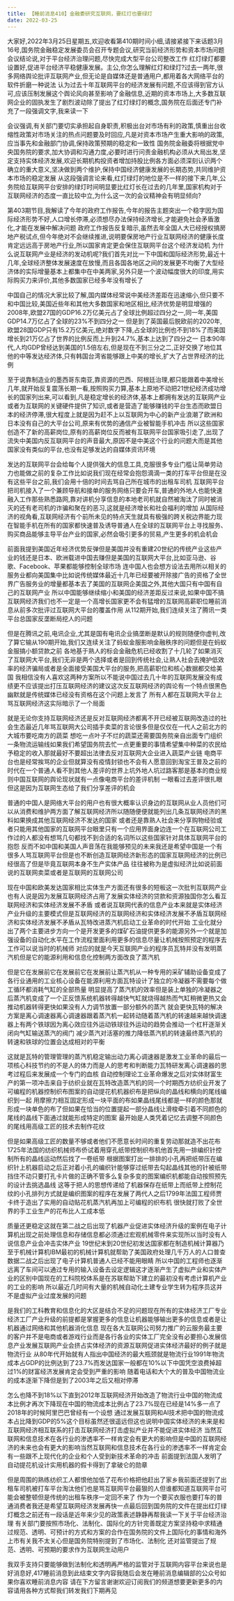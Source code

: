 ```yaml
---
title: 【睡前消息410】金融委研究互联网，要红灯也要绿灯
date: 2022-03-25
---
```


大家好,2022年3月25日星期五,欢迎收看第410期时间小细,请接紧接下来话题3月16号,国务院金融稳定发展委员会召开专题会议,研究当前经济形势和资本市场问题会议结论说,对于平台经济治理问题,尽快完成大型平台公司整改工作
红灯绿灯都要设置好,促进平台经济平稳健康发展。主公,你怎么理解红灯和绿灯?过去一两年,很多网络舆论批评互联网产业,但无论是自媒体还是普通用户,都用着各大网络平台的软件折磨一种说法
认为过去十年互联网平台的经济发展有问题,不应该得到官方认可,应该压制发展这个舆论风向甚至影响了金融信息,近期的资本市场上,大多数互联网企业的固执发生了剧烈波动除了提出了红灯绿灯的概念,国务院在后面还专门补充了一段强调文字,我来读一下

会议强调,有关部门要切实承担起自身职责,积极出台对市场有利的政策,慎重出台收缩性政策对市场关注的热点问题要及时回应,凡是对资本市场产生重大影响的政策,应当事先和金融部门协调,保持政策预期的稳定和一致性
国务院金融委将根据党中央国务院的要求,加大协调和沟通力度,必要时进行问责金融机构必须从大局出发,坚定支持实体经济发展,欢迎长期机构投资者增加持股比例各方面必须深刻认识两个确立的重大意义,坚决做到两个维护,保持中国经济健康发展的长期态势,共同维护资本市场的稳定发展
从这段强调言论来看,红灯绿灯的地位是不一样的接下来几年,公务院给互联网平台安排的绿灯时间明显要比红灯长在过去的几年里,国家机构对于互联网经济的态度一直比较中立,为什么这一次的会议精神会有明显倾向?

第403期节目,我解读了今年的政府工作报告,今年的报告主题突出一个稳字因为国际经济形势不好,人口增长停滞,必须想尽办法保持经济增长,才能避免社会矛盾激化,才能在发展中解决问题
政府工作报告反复暗示,虽然去年全国人大已经授权搞房地产税试点,但今年绝对不会继续推进,说明要保房地产行业互联网经济的健康长度肯定远远高于房地产行业,所以国家肯定更会保住互联网平台这个经济发动机
为什么说互联网产业是经济的发动机呢?我们首先对比一下中国和国际经济形势,最近十几年,全球经济整体发展速度在放慢,而且各国各地区之间的发展更不均衡了大型经济体的实际增量基本上都集中在中美两家,另外只是一个波动幅度很大的印度,用实际购买力来评价,其他多数国家已经多年没有增长了

中国自己的情况大家比较了解,国内媒体经常说中美经济差距在迅速缩小,但只要不和中国比较,美国近些年和其他大多数国家和地区相比,经济优势是明显增强的2008年,欧盟27国的GDP16.2万亿美元占了全球比例超过四分之一,同一年,美国GDP14.7万亿占了全球的23%不到四分之一
但是到了英国最后脱欧前的2020年,欧盟28国GDP只有15.2万亿美元,绝对数字下降,占全球的比例也不到18%了而美国增长到21万亿占了世界的比例反而上升到24.7%,基本上达到了四分之一
日本90年代,人均GDP曾经达到美国的1.5倍左右,但是现在不到三分之二,正好交换了地位其他的中等发达经济体,只有韩国台湾省能够跟上中美的增长,扩大了占世界经济的比例

至于说靠制造业的墨西哥东南亚,靠资源的巴西、阿根廷治理,都只能跟着中美增长几年,就开始反复震荡长期一看,按照购买力算,基本上原地不动把21世纪经济成功增长的国家列出来,可以看到,凡是稳定增长的经济体,基本上都拥有发达的互联网产业
或者为互联网的关键硬件提供了知识,或者是营造了能够赚钱的平台生态而欧盟日本的经济停滞,很大程度上就是因为赶不上以互联网为中心的新产业浪潮了欧洲和日本没有自己的大平台公司,原来有优势的通信产业被智能手机冲击
所以这些国家创造不了新的高薪岗位,原有的高薪岗位反而被有互联网平台国家吸引走了,出现了流失中美国内反互联网平台的声音最大,原因不是中美这个行业的问题大而是其他国家没有类似的平台,也没有足够发达的自媒体资讯环境

发达的互联网平台会给每个人提供强大的信息工具,克服很多专业门槛让简单劳动力也能做之前的复杂工作比如说我们现在经常会抱怨滴滴一类的打车平台但是在没有这些平台之前,我们会用十倍的时间去骂自己所在城市的出租车司机
互联网平台把司机接入了一个兼顾导航和接单的服务网络只要会开车,普通的外地人也能快速融入工作那些熟悉路网,靠对讲机分享信息的本地老司机就自然被淘汰了同时被消灭的还有老司机的诈骗和聚在的恶习,这就是经济增长和社会福利的增加
从国际经济的视角看,互联网经济有个前所未见的特点天生就具有极强的跨关税边界能力现在智能手机在所有的国家都快速普及诱导普通人在全球的互联网平台上寻找服务、购买商品能够主导平台产业的国家,必然会吸引更多的贸易,产生更多的机会机会

前面我提到美国近年经济优势反弹但是美国并没有重建20世纪的传统产业这些产业的钱还是日本、欧洲载进中国去赚但是美国的互联网大平台,比如亚马逊、谷歌、Facebook、苹果都能够控制全球市场
连中国人也会想方设法去用所以相关的服务业都向美国集中比如说传统媒体最近十几年已经要被开除接广告的资格了全世界广告服务业的增量都基本去了美国的互联网企美国之外,其他大国只有中国有自己的互联网产业
所以中国能够继续缩小和美国的经济差距反过来说,如果中国不搞互联网经济我们也不一定是一个高增长国家更不会有猛增的互联网高薪职位睡前消息从前多次批评过互联网大平台的覆盖作用
从112期开始,我们连续关注了腾讯一类平台总国家反垄断局挖人的问题

但是在腾讯之前,电讯企业,尤其是国有电讯企业搞垄断是默认的规则随便你虚判,改了算它输从190期开始,我们又连续关注了蚂蚁金服影响金融秩序的问题但是在蚂蚁金服搞小额贷款之前
各地基于熟人的标会金融危机已经收割了十几轮了如果消灭了互联网大平台,我们无非是两个选择或者是回到传统社会,让熟人社会去掩护低效率的经济骗局或者是全面接受美国大平台的服务,把高薪职位和核心数据都交给美国
我相信没有人喜欢这两种方案所以不能说中国过去几十年的互联网发展没有成绩更不应该提出打压互联网经济的建议这次反互联网经济的舆论有一个特点很黑色幽默就是传统媒体已经没有资格在这个问题上发言了
所有人都在互联网大平台上骂互联网经济这实际暗示了一个局面

就是无论你支持互联网经济还是反对互联网经济都离不开已经被互联网改造过的社会生态最近几年骂互联网大公司插手卖菜的言论很多但是仅仅在一代人之前北方的大城市要吃南方的蔬菜
想吃一点叶子不烂的蔬菜还需要国务院亲自出面专门组织一条物流运输线如果我们希望国务院去忙一点更重要的事情希望集中种菜的农民给予稳定的收入那就最好不要超出法律去反对互联网大企业进入蔬菜产业链
电商平台也是经常挨骂的企业但就算没有疫情封锁也不会有人愿意回到淘宝王普及之前的时代在一个普通人看不到其他人差评的世界上坑外地人坑过路客那是基本的商业规则中国互联网的舆论现状就有一点像电商平台的差评机制
一眼看过去差评很扎眼但这是因为互联网生态给了我们分享差评的机会

普通的中国人是网络大平台的用户也有很大概率认识身边的互联网从业人员他们可以从消费和维护两方面了解互联网经济所以随随便便就能列出几条互联网经济的黑料如果换成其他互联网经济不发达的国家
或者还是靠熟人社会来分享购物经验或者只能用其他国家的互联网平台眼里只有一个应用界面身边连一个在互联网公司工作过的人都没有想骂几句都找不到合适的名词所以这些国家针对具体互联网平台的抱怨
反而不如中国和美国人声音荡在我能够预见的未来我还是希望中国是一个有很多人骂互联网平台但是也不断创造互联网经济新形态的国家互联网经济的比例已经很高了但是毕竟互联网本身不生产实体产品
往往被称为是虚拟经济比如说前面说的互联网卖菜或者是互联网的互联网公司

现在中国和欧美发达国家相比实体生产方面还有很多的短板这一次批判互联网产业也有人说是因为发展互联网经济占用了发展实体经济的贷款和资源独国你怎么看互联网经济和实体经济发展不矛盾
或者说互联网代表的信息产业本来就是实体经济产业升级的主要模式但是互联网经济的互联网经济和实体经济发展不矛盾互联网经济和实体经济发展不矛盾从瓦特改进蒸汽机启动工业革命的时代开始
工业化就分出了两个主要进步方向一个是开发更多的煤矿石油提供更多的能源另外一个就是加强设备的自动化水平在工作流程里面利用更多的信息尽量让机械按照预定的程序去工作可以说当时的机械师
对应的就是今天互联网产业的程序员瓦特并没有发明蒸汽机但是它的能源利用和信息化控制两方面改良了蒸汽机

但是它在发展前它在发展前它在发展前让蒸汽机从一种专用的采矿辅助设备变成了各行业通用的工业核心设备在能源利用方面瓦特设计了独立的冷凝器不需要每个做工循环都消耗气缸的全部热量
明显提高了蒸汽机的效率但是装上单独的冷凝器之后蒸汽机变成了一个正反馈系统机器转得越快气缸就烧得越热而气缸稍微更热又会推动机器转得更快如果没有人力调节放置一部分额外的蒸汽
就会更快瓦特的解决方案是离心调速器离心调速器跟着蒸汽机一起转动随着蒸汽机的转速越来越快调速器上有两个铁球因为离心效应往外运动铁球往外运动的趋势会推动一个杠杆逐渐关闭向气缸输送蒸汽的阀门
减少蒸汽对活塞的推力降低蒸汽机的转速最终蒸汽机的转速和铁球的位置会达成相对的平衡

这就是瓦特的管理管理的蒸汽机稳定输出动力离心调速器是激发工业革命的最后一项核心科技节约的不是人的体力而是人的思考和判断能力瓦特研发离心调速器的思考过程后来发展成一个专门的血核
自动控制理论工业革命爆发之后对实体财富生产的第一项冲击来自于纺织业就在瓦特改造蒸汽机的同一个时期西方纺织业开发了可编程的机器控制织布图案的自动提花机机器织布是把纵向的晶线和横向的尾线编织到一起
用摩擦力相互固定形成一块平面的布如果晶线尾线都是一样的颜色那就形成一块单色的布了但如果在恰当的位置提起一部分晶线让滑梭牵引着不同颜色的尾线的晶线下面通过就能形成特定的图案
最开始是人类凭着记忆去调整不同颜色的尾线用高级工匠的技术去制作花纹

但是如果高级工匠的数量不够或者他们不愿意长时间的重复劳动那就造不出花布1725年法国的纺织机械师布侨试着用穿孔纸带控制织布机他首先用一排编织针控制所有的晶线运动然后找了一卷纸带
根据图案打出一排排的小孔再把纸带压在编织针上机器启动之后正对着小孔的编织针能够穿过纸带去勾起晶线其他的针被纸带挡住不动只要打孔卡片做的正确不管多么复杂多变的图案编织机都能自动按照预先的设计去挑选晶线
这等于把人的思想传递给了机器保存在纸带上而纸带上控制花纹的小孔排列方式就是编织图案的程序在发展了两代人之后1799年法国工程师贾卡终于造出了实用的自动贴花机蒸汽机再加上可编程的织布机
很快就打败了全世界的手工业生产的花布比人工成本低

质量还更稳定这就在第二战之后出现了机器产业促进实体经济升级的案例在电子计算机出现之前处理信息和存储信息都必须通过宏观机械零件来实现所以当时没有人说信息产业会冲击实体产业
19世纪末到20世纪初发达国家都在制造机械计算器乃至于机械计算机IBM最初的机械计算机就帮助了美国政府处理几千万人的人口普查数据二战之后出现了电子计算机普通人已经不能用眼睛
所以中国的工程师也逐渐远离了车间可以通过专用的输入设备去设定逻辑这才逐渐产生了虚拟产业和实体产业的区别中国现在的工科院校体系是在苏联帮助下建立的最初没有考虑计算机产业的工业的影响
所以最近几时间有大量的机械自动化土建专业学生转为程序员这并不是虚拟产业过度发展的问题

是我们的工科教育和信息化的大区是结合不足的问题现在所有的实体经济工厂专业经济工厂产业升级的前提都是掌握更多的信息让机器能够输出更多的信息或者是让机器通过网络和其他机器消化信息
现在各大互联网公司努力推广的云服务最主要的客户并不是电商或者游戏行业而是各行各业的实体工厂完全没有必要担心发展信息产业发展互联网产业会挤占实体经济的资源互联网促进实体经济最好的例子就是物流行业
从80年代开始就有人指出中国经济的最大瓶颈就是物流行业1991年物流成本占GDP的比例达到了23.7%而发达国家一般都在10%以下中国凭空浪费掉超过1%的财富经济发展肯定会受到严重的影响
随着电话和大个大的普及中国物流业的成本逐渐下降但是到了2003年之后又相对停滞

怎么也降不到18%以下直到2012年互联网经济开始改造了物流行业中国的物流成本比例才再次下降现在中国的物流成本比例占了23.7%现在已经是14%多一点了2018年的时候阿里巴巴曾经有一个设想
通过发展互联网和AI技术把中国的物流成本占比降到GDP的5%这个目标虽然还很遥远但这也说明中国实体经济的未来是和互联网经济相互联系的打击互联网经济打击虚拟产业并不能促进实体经济
当然互联网和信息技术在各行业的渗透率不一样肯定会有更大的影响但是中国的互联网经济的未来也会有更大的影响当然互联网和信息技术在各行业的渗透率不一样肯定会有一些跟不上现代化的企业和个人受到新技术革命的冲击
前面提到法国人发明了自动提花机设计实用机器的假卡得到了拿破仑的勋章

但是周围的熟练纺织工人都恨他加低了花布价格把他赶出了家乡我前面还提到了出租车司机被打车平台淘汰他们也是骂互联网平台最狠的人但谁都知道互联网平台可能会被整顿但是传统的出租车秩序一定回不来了
作为一个要买衣服也要打车的普通消费者我还是希望互联网经济发展再快一点最后回到国务院的文件在提出红灯绿灯概念之前还有一段话是近年来少见的政策表述静静再帮我读一下关于平台经济治理
有关部门要按照市场化、法制化、国际化的方针完善既定方案坚持稳中求精通过规范、透明、可预计的方式和方案的合作在国务院的文件上国际化的事情和海外上市有关我不太关心但是国务院特别提到了市场化、法制化
还对监管提出了规范、透明、可预期的要求作为互联网生动用户

我双手支持只要能够做到法制化和透明再严格的监管对于互联网内容平台来说也是好消息好,417睡前消息到此结束文字内容我随后会发在睡前消息编辑部的公众号如果你喜欢睡前消息内容
请在下方留言谢谢欢迎订阅我们的频道想要更新更多的内容请用各种方式帮我们转发我们下期再见